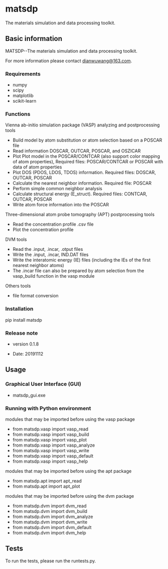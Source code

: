 # matsdp

The materials simulation and data processing toolkit.

## Basic information

MATSDP--The materials simulation and data processing toolkit.

For more information please contact dianwuwang@163.com.

### Requirements

- numpy
- scipy
- matplotlib
- scikit-learn

### Functions

Vienna ab-initio simulation package (VASP) analyzing and postprocessing tools 

 * Build model by atom substitution or atom selection based on a POSCAR file
 * Read information DOSCAR, OUTCAR, POSCAR, and OSZICAR
 * Plot Plot model in the POSCAR/CONTCAR (also support color mapping of atom properties), Required files: POSCAR/CONTCAR or POSCAR with data of atom properties
 * Plot DOS (PDOS, LDOS, TDOS) information. Required files: DOSCAR, OUTCAR, POSCAR
 * Calculate the nearest neighbor information. Required file: POSCAR
 * Perform simple common neighbor analysis
 * Calculate structural energy (E_struct). Required files: CONTCAR, OUTCAR, POSCAR
 * Write atom force information into the POSCAR

Three-dimensional atom probe tomography (APT) postprocessing tools

 * Read the concentration profile .csv file
 * Plot the concentration profile
 
DVM tools

 * Read the .input, .incar, .otput files
 * Write the .input, .incar, IND.DAT files
 * Write the interatomic energy (IE) files (including the IEs of the first nearest neighbor atoms)
 * The .incar file can also be prepared by atom selection from the vasp_build function in the vasp module 

Others tools

 * file format conversion

### Installation

pip install matsdp

### Release note

- version 0.1.8

 * Date: 20191112

## Usage

### Graphical User Interface (GUI)

- matsdp_gui.exe

### Running with Python environment

modules that may be imported before using the vasp package

 * from matsdp.vasp import vasp_read
 * from matsdp.vasp import vasp_build
 * from matsdp.vasp import vasp_plot
 * from matsdp.vasp import vasp_analyze
 * from matsdp.vasp import vasp_write
 * from matsdp.vasp import vasp_default
 * from matsdp.vasp import vasp_help
 
modules that may be imported before using the apt package

 * from matsdp.apt import apt_read
 * from matsdp.apt import apt_plot
 
modules that may be imported before using the dvm package

 * from matsdp.dvm import dvm_read
 * from matsdp.dvm import dvm_build
 * from matsdp.dvm import dvm_analyze
 * from matsdp.dvm import dvm_write
 * from matsdp.dvm import dvm_default
 * from matsdp.dvm import dvm_help

## Tests

To run the tests, please run the runtests.py.
